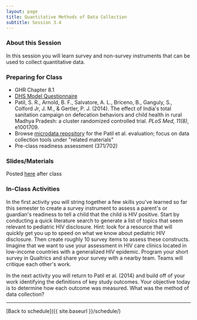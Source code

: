 ```yaml
---
layout: page
title: Quantitative Methods of Data Collection
subtitle: Session 3.4
---
```


### About this Session

In this session you will learn survey and non-survey instruments that can be used to collect quantitative data. 

### Preparing for Class

* GHR Chapter 8.1
* [DHS Model Questionnaire](http://dhsprogram.com/pubs/pdf/DHSQ7/DHS7_Household_QRE_EN_10Aug2016_DHSQ7.pdf)
* Patil, S. R., Arnold, B. F., Salvatore, A. L., Briceno, B., Ganguly, S., Colford Jr, J. M., & Gertler, P. J. (2014). The effect of India's total sanitation campaign on defecation behaviors and child health in rural Madhya Pradesh: a cluster randomized controlled trial. *PLoS Med, 11(8)*, e1001709.
* Browse [microdata repository](http://microdata.worldbank.org/index.php/catalog/2033/study-description) for the Patil et al. evaluation; focus on data collection tools under "related materials"
* Pre-class readiness assessment (371/702)

### Slides/Materials

Posted [here](https://drive.google.com/drive/folders/0Bxn_jkXZ1lxuVklQakF4MjZGSDQ?usp=sharing) after class

### In-Class Activities

In the first activity you will string together a few skills you've learned so far this semester to create a survey instrument to assess a parent's or guardian's readiness to tell a child that the child is HIV positive. Start by conducting a quick literature search to generate a list of topics that seem relevant to pediatric HIV disclosure. Hint: look for a resource that will quickly get you up to speed on what we know about pediatric HIV disclosure. Then create roughly 10 survey items to assess these constructs. Imagine that we want to use your assessment in HIV care clinics located in low-income countries with a generalized HIV epidemic. Program your short survey in Qualtrics and share your survey with a nearby team. Teams will critique each other's work.

In the next activity you will return to Patil et al. (2014) and build off of your work identifying the definitions of key study outcomes. Your objective today is to determine how each outcome was measured. What was the method of data collection?

* * *

[Back to schedule]({{ site.baseurl }}/schedule/)